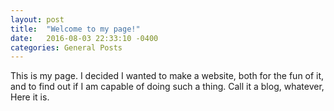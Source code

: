 ```yaml
---
layout: post
title:  "Welcome to my page!"
date:   2016-08-03 22:33:10 -0400
categories: General Posts
---
```

This is my page. I decided I wanted to make a website, both for the fun of it, and to find out if I am capable of doing such a thing. Call it a blog, whatever, Here it is.

[jekyll-docs]: http://jekyllrb.com/docs/home
[jekyll-gh]:   https://github.com/jekyll/jekyll
[jekyll-talk]: https://talk.jekyllrb.com/
